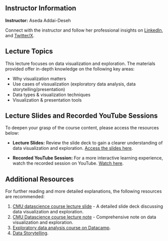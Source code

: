 ## Instructor Information

**Instructor:** Aseda Addai-Deseh

Connect with the instructor and follow her professional insights on [LinkedIn](https://www.linkedin.com/in/aseda-addai-deseh/), and [Twitter/X](https://twitter.com/AsedaAD).

## Lecture Topics
This lecture focuses on data visualization and exploration. The materials provided offer in-depth knowledge on the following key areas:

- Why visualization matters
- Use cases of vissualization (exploratory data analysis, data storytelling/presentation)
- Data types & visualization techniques
- Visualization & presentation tools

## Lecture Slides and Recorded YouTube Sessions

To deepen your grasp of the course content, please access the resources below:

- **Lecture Slides:** Review the slide deck to gain a clearer understanding of data visualization and exploration. [Access the slides here](https://docs.google.com/presentation/d/e/2PACX-1vQSEmEKIACb0uJhKZMG6qnzvk2IGRA78o9yonx3M6syO0ZIG5IG1-188fAbNltBag/pub?start=false&loop=false&delayms=3000).

- **Recorded YouTube Session:** For a more interactive learning experience, watch the recorded session on YouTube. [Watch here](https://www.youtube.com/live/SvnHCesCHdw).


## Additional Resources
For further reading and more detailed explanations, the following resources are recommended:
1. [CMU datascience course lecture slide](http://www.datasciencecourse.org/slides/visualization.pdf) - A detailed slide deck discussing data visualization and exploration.
2. [CMU Datascience course lecture note](http://www.datasciencecourse.org/notes/visualization/) - Comprehensive note on data visualization and exploration.
3. [Exploratory data analysis course on Datacamp](https://app.datacamp.com/learn/courses/understanding-data-visualization).
4. [Data Storytelling](https://elvtr.com/).